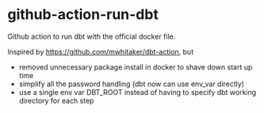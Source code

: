 # github-action-run-dbt

Github action to run dbt with the official docker file.

Inspired by https://github.com/mwhitaker/dbt-action, but
* removed unnecessary package install in docker to shave down start up time
* simplify all the password handling (dbt now can use env_var directly)
* use a single env var DBT_ROOT instead of having to specify dbt working directory for each step

